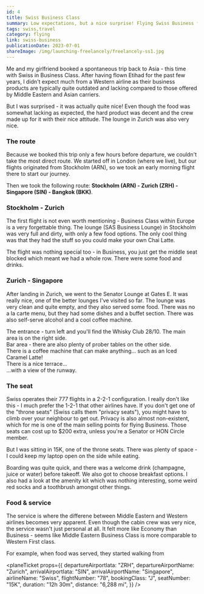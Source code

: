 ```yaml
---
id: 4
title: Swiss Business Class
summary: Low expectations, but a nice surprise! Flying Swiss Business for the first time...
tags: swiss,travel
category: flying
link: swiss-business
publicationDate: 2023-07-01
shareImage: /img/launching-freelancely/freelancely-ss1.jpg
---
```


Me and my girlfriend booked a spontaneous trip back to Asia - this time with Swiss in Business Class. After having flown Etihad for the past few years, I didn't expect much from a Western airline as their business products are typically quite outdated and lacking compared to those offered by Middle Eastern and Asian carriers.

But I was surprised - it was actually quite nice! Even though the food was somewhat lacking as expected, the hard product was decent and the crew made up for it with their nice attitude. The lounge in Zurich was also very nice.

### The route

Because we booked this trip only a few hours before departure, we couldn't take the most direct route. We started off in London (where we live), but our flights originated from Stockholm (ARN), so we took an early morning flight there to start our journey.

Then we took the following route: **Stockholm (ARN) - Zurich (ZRH) - Singapore (SIN) - Bangkok (BKK)**.

### Stockholm - Zurich

The first flight is not even worth mentioning - Business Class within Europe is a very forgettable thing. The lounge (SAS Business Lounge) in Stockholm was very full and dirty, with only a few food options. The only cool thing was that they had the stuff so you could make your own Chai Latte.

The flight was nothing special too - in Business, you just get the middle seat blocked which meant we had a whole row. There were some food and drinks.

### Zurich - Singapore

After landing in Zurich, we went to the Senator Lounge at Gates E. It was really nice, one of the better lounges I've visited so far. The lounge was very clean and quite empty, and they also served some food. There was no a la carte menu, but they had some dishes and a buffet section. There was also self-serve alcohol and a cool coffee machine.

<div class="sd:flex-col sd:space-x-0 lg:flex lg:space-x-4">
  <div>
    <img src="/img/swiss-business/senator-lounge-1.jpg" alt="" />
    <div class="caption">
      The entrance - turn left and you'll find the Whisky Club 28/10. The main area is on
      the right side.
    </div>
  </div>
  <div>
    <img src="/img/swiss-business/senator-lounge-2.jpg" alt="" />
    <div class="caption">
      Bar area - there are also plenty of prober tables on the other side.
    </div>
  </div>
  <div>
    <img src="/img/swiss-business/senator-lounge-5.jpg" alt="" />
    <div class="caption">
      There is a coffee machine that can make anything... such as an Iced Caramel Latte!
    </div>
  </div>
</div>

<div class="sd:flex-col sd:space-x-0 lg:flex lg:space-x-4">
  <div style="flex: calc(3024/4032);">
    <img src="/img/swiss-business/senator-lounge-4.jpg" alt="" />
    <div class="caption">There is a nice terrace...</div>
  </div>
  <div style="flex: calc(4032/3024);">
    <img src="/img/swiss-business/senator-lounge-3.jpg" alt="" />
    <div class="caption">...with a view of the runway.</div>
  </div>
</div>

### The seat

Swiss operates their 777 flights in a 2-2-1 configuration. I really don't like this - I much prefer the 1-2-1 that other airlines have. If you don't get one of the "throne seats" (Swiss calls them "privacy seats"), you might have to climb over your neighbour to get out. Privacy is also almost non-existent, which for me is one of the main selling points for flying Business. Those seats can cost up to $200 extra, unless you're a Senator or HON Circle member.

But I was sitting in 15K, one of the throne seats. There was plenty of space - I could keep my laptop open on the side while eating.

Boarding was quite quick, and there was a welcome drink (champagne, juice or water) before takeoff. We also got to choose breakfast options. I also had a look at the amenity kit which was nothing interesting, some weird red socks and a toothbrush amongst other things.

### Food & service

The service is where the differene between Middle Eastern and Western airlines becomes very apparent. Even though the cabin crew was very nice, the service wasn't just personal at all. It felt more like Economy than Business - seems like Middle Eastern Business Class is more comparable to Western First class.

For example, when food was served, they started walking from

<planeTicket props={{
    departureAirportIata: "ZRH",
    departureAirportName: "Zurich",
    arrivalAirportIata: "SIN",
    arrivalAirportName: "Singapore",
    airlineName: "Swiss",
    flightNumber: "78",
    bookingClass: "J",
    seatNumber: "15K",
    duration: "12h 30m",
    distance: "6,288 mi",
  }} />

